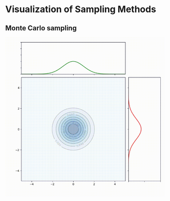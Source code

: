 # Visualization of Sampling Methods

## Monte Carlo sampling

![Monte Carlo sampling of two normal distributions](figures/normal_normal_mc_sampling.gif)